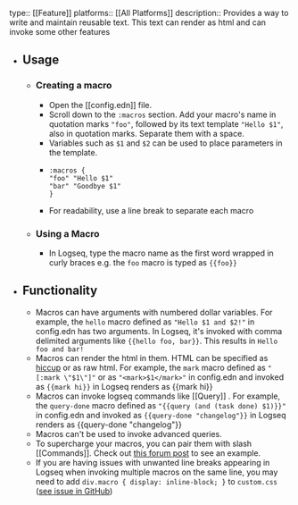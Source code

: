 type:: [[Feature]]
platforms:: [[All Platforms]]
description:: Provides a way to write and maintain reusable text. This text can render as html and can invoke some other features

- ## Usage
	- ### Creating a macro
		- Open the [[config.edn]] file.
		- Scroll down to the `:macros` section. Add your macro's name in quotation marks `"foo"`, followed by its text template `"Hello $1"`, also in quotation marks. Separate them with a space.
		- Variables such as `$1` and `$2` can be used to place parameters in the template.
		- ```edn
		  :macros {
		  "foo" "Hello $1"
		  "bar" "Goodbye $1"
		  }
		  ```
		- For readability, use a line break to separate each macro
	- ### Using a Macro
		- In Logseq, type the macro name as the first word wrapped in curly braces e.g. the `foo` macro is typed as `{{foo}}`
- ## Functionality
	- Macros can have arguments with numbered dollar variables. For example, the `hello` macro defined as `"Hello $1 and $2!"` in config.edn has two arguments. In Logseq, it's invoked  with comma delimited arguments like  `{{hello foo, bar}}`. This results in `Hello foo and bar!`
	- Macros can render the html in them. HTML can be specified as [hiccup](https://github.com/weavejester/hiccup#syntax) or as raw html. For example, the `mark` macro defined as `"[:mark \"$1\"]"` or as `"<mark>$1</mark>"` in config.edn and invoked as `{{mark hi}}` in Logseq renders as {{mark hi}}
	- Macros can invoke logseq commands like [[Query]] . For example, the `query-done` macro defined as `"{{query (and (task done) $1)}}"` in config.edn and invoked as `{{query-done "changelog"}}` in Logseq renders as  {{query-done "changelog"}}
	- Macros can't be used to invoke advanced queries.
	- To supercharge your macros, you can pair them with slash [[Commands]]. Check out [this forum post](https://discuss.logseq.com/t/macros-and-commands-lets-share/9565) to see an example.
	- If you are having issues with unwanted line breaks appearing in Logseq when invoking multiple macros on the same line, you may need to add `div.macro { display: inline-block; }` to `custom.css` ([see issue in GitHub](https://github.com/logseq/logseq/issues/8623))